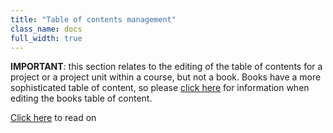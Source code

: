 ```yaml
---
title: "Table of contents management"
class_name: docs
full_width: true
---
```


**IMPORTANT**: this section relates to the editing of the table of contents for a project or a project unit within a course, but not a book. Books have a more sophisticated table of content, so please [click here](/docs/books/toc) for information when editing the books table of content.

[Click here](/docs/content/authoring/guides/collapse/) to read on


